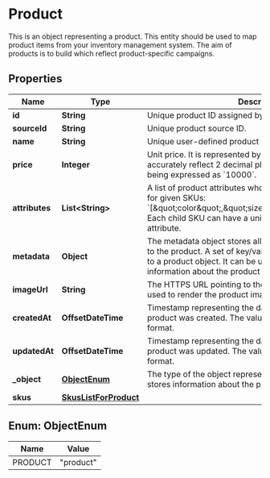 

# Product

This is an object representing a product.    This entity should be used to map product items from your inventory management system. The aim of products is to build which reflect product-specific campaigns.

## Properties

| Name | Type | Description |
|------------ | ------------- | ------------- |
|**id** | **String** | Unique product ID assigned by Voucherify. |
|**sourceId** | **String** | Unique product source ID. |
|**name** | **String** | Unique user-defined product name. |
|**price** | **Integer** | Unit price. It is represented by a value multiplied by 100 to accurately reflect 2 decimal places, such as &#x60;$100.00&#x60; being expressed as &#x60;10000&#x60;. |
|**attributes** | **List&lt;String&gt;** | A list of product attributes whose values you can customize for given SKUs: &#x60;[\&quot;color\&quot;,\&quot;size\&quot;,\&quot;ranking\&quot;]&#x60;. Each child SKU can have a unique value for a given attribute. |
|**metadata** | **Object** | The metadata object stores all custom attributes assigned to the product. A set of key/value pairs that you can attach to a product object. It can be useful for storing additional information about the product in a structured format. |
|**imageUrl** | **String** | The HTTPS URL pointing to the .png or .jpg file that will be used to render the product image. |
|**createdAt** | **OffsetDateTime** | Timestamp representing the date and time when the product was created. The value is shown in the ISO 8601 format. |
|**updatedAt** | **OffsetDateTime** | Timestamp representing the date and time when the product was updated. The value is shown in the ISO 8601 format. |
|**_object** | [**ObjectEnum**](#ObjectEnum) | The type of the object represented by JSON. This object stores information about the product. |
|**skus** | [**SkusListForProduct**](SkusListForProduct.md) |  |



## Enum: ObjectEnum

| Name | Value |
|---- | -----|
| PRODUCT | &quot;product&quot; |



